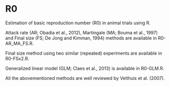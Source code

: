 R0
==

Estimation of basic reproduction number (R0) in animal trials using R.

Attack rate (AR; Obadia et al., 2012), Martingale (MA; Bouma et al., 1997) and Final size (FS; De Jong and Kimman, 1994) methods are available in R0-AR_MA_FS.R.

Final size method using two similar (repeated) experiments are available in R0-FSx2.R.

Generalized linear model (GLM; Claes et al., 2013) is available in R0-GLM.R.

All the abovementioned methods are well reviewed by Velthuis et al. (2007).
